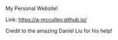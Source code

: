 My Personal Website!

Link: https://a-mcculley.github.io/ 

Credit to the amazing Daniel Liu for his help!
